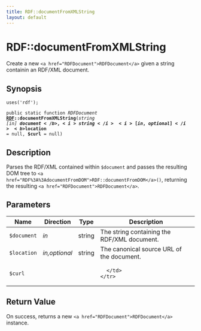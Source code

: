 ```yaml
---
title: RDF::documentFromXMLString
layout: default
---
```


# RDF::documentFromXMLString

Create a new `<a href="RDFDocument">RDFDocument</a>` given a string containin an RDF/XML
document.

## Synopsis

<code>uses('rdf');</code>

<code>public static function <i>RDFDocument</i> <b><a href="RDF">RDF</a>::documentFromXMLString</b>(<i>string</i> <i>[in]</i> <b>$document</b>, <i>string</i> <i>[in,optional]</i> <b>$location</b> = null, <b>$curl</b> = null)</code>

## Description

Parses the RDF/XML contained within <code class="keyword">$document</code> and passes the
resulting DOM tree to `<a href="RDF%3A%3AdocumentFromDOM">RDF::documentFromDOM</a>()`, returning the resulting
`<a href="RDFDocument">RDFDocument</a>`.

## Parameters

<table>
  <thead>
    <tr>
      <th>Name</th>
      <th>Direction</th>
      <th>Type</th>
      <th>Description</th>
    </tr>
  </thead>
  <tbody>
    <tr>
      <td><code>$document</code>
      <td><i>in</i></td>
      <td>string</td>
      <td>
The string containing the RDF/XML document.
      </td>
    </tr>
    <tr>
      <td><code>$location</code>
      <td><i>in,optional</i></td>
      <td>string</td>
      <td>
The canonical source URL of the
document.
      </td>
    </tr>
    <tr>
      <td><code>$curl</code>
      <td><i></i></td>
      <td></td>
      <td>

      </td>
    </tr>
  </tbody>
</table>

## Return Value

On success, returns a new `<a href="RDFDocument">RDFDocument</a>` instance.

